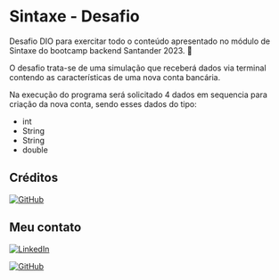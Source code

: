# Sintaxe - Desafio

Desafio DIO para exercitar todo o conteúdo apresentado no módulo de Sintaxe do bootcamp backend Santander 2023. 🧠

O desafio trata-se de uma simulação que receberá dados via terminal contendo as características de uma nova conta bancária.

Na execução do programa será solicitado 4 dados em sequencia para criação da nova conta, sendo esses dados do tipo:
- int
- String
- String
- double

## Créditos

[![GitHub](https://img.shields.io/badge/github-000?style=for-the-badge&logo=github)](https://github.com/digitalinnovationone/trilha-java-basico/tree/main/desafios/sintaxe)

## Meu contato
[![LinkedIn](https://img.shields.io/badge/LinkedIn-111?style=for-the-badge&logo=linkedin&logoColor=0E76A8)](https://www.linkedin.com/in/bruno-angelo-089a62243/)

[![GitHub](https://img.shields.io/badge/github-111?style=for-the-badge&logo=github)](https://github.com/BrunoAngelo12)
